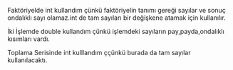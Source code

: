 Faktöriyelde int kullandım çünkü faktöriyelin tanımı gereği sayılar ve sonuç ondalıklı sayı olamaz.int de tam sayıları bir değişkene atamak için kullanılır.

İki İşlemde double kullandım çünkü işlemdeki sayıların pay,payda,ondalıklı kısımları vardı.

Toplama Serisinde int kulllandım ççünkü burada da tam sayılar kullanılacaktı.
